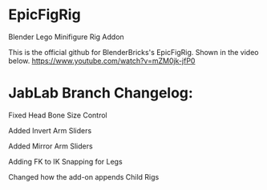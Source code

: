 # EpicFigRig
Blender Lego Minifigure Rig Addon

This is the official github for BlenderBricks's EpicFigRig. Shown in the video below. https://www.youtube.com/watch?v=mZM0jk-jfP0

# JabLab Branch Changelog:

Fixed Head Bone Size Control

Added Invert Arm Sliders

Added Mirror Arm Sliders

Adding FK to IK Snapping for Legs

Changed how the add-on appends Child Rigs
